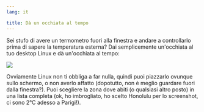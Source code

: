 ```yaml
---
lang: it

title: Dà un occhiata al tempo
---
```


Sei stufo di avere un termometro fuori alla finestra e andare a 
controllarlo prima di sapere la temperatura esterna? Dai semplicemente 
un'occhiata al tuo desktop Linux e dà un'occhiata al tempo:

<img src="Images/weather.png" />

Ovviamente Linux non ti obbliga a far nulla, quindi puoi piazzarlo 
ovunque sullo schermo, o non averlo affatto (dopotutto, non è meglio 
guardare fuori dalla finestra?). Puoi scegliere la zona dove abiti (o 
qualsiasi altro posto) in una lista completa (ok, ho imbrogliato, ho 
scelto Honolulu per lo screenshot, ci sono 2°C adesso a Parigi!).




